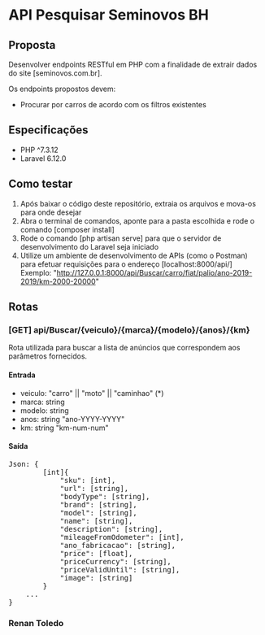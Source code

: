 # API Pesquisar Seminovos BH

## Proposta

Desenvolver endpoints RESTful em PHP com a finalidade de extrair dados do site [seminovos.com.br].

Os endpoints propostos devem:
- Procurar por carros de acordo com os filtros existentes

## Especificações

- PHP ^7.3.12
- Laravel 6.12.0

## Como testar

1. Após baixar o código deste repositório, extraia os arquivos e mova-os para onde desejar
2. Abra o terminal de comandos, aponte para a pasta escolhida e rode o comando [composer install]
3. Rode o comando [php artisan serve] para que o servidor de desenvolvimento do Laravel seja iniciado
4. Utilize um ambiente de desenvolvimento de APIs (como o Postman) para efetuar requisições para o endereço [localhost:8000/api/] Exemplo: "http://127.0.0.1:8000/api/Buscar/carro/fiat/palio/ano-2019-2019/km-2000-20000"

## Rotas

### [GET] api/Buscar/{veiculo}/{marca}/{modelo}/{anos}/{km}
Rota utilizada para buscar a lista de anúncios que correspondem aos parâmetros fornecidos.

#### Entrada
- veiculo: "carro" || "moto" || "caminhao" (*)
- marca: string
- modelo: string
- anos: string "ano-YYYY-YYYY"
- km: string "km-num-num"

#### Saída
<pre>
Json: {
        [int]{
            "sku": [int],
            "url": [string],
            "bodyType": [string],
            "brand": [string],
            "model": [string],
            "name": [string],
            "description": [string],
            "mileageFromOdometer": [int],
            "ano_fabricacao": [string],
            "price": [float],
            "priceCurrency": [string],
            "priceValidUntil": [string],
            "image": [string]
        }
    ...
}
</pre>


### Renan Toledo

